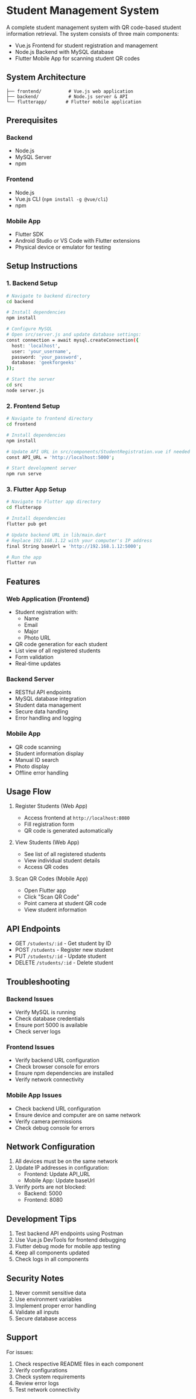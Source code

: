 # Student Management System

A complete student management system with QR code-based student information retrieval. The system consists of three main components:
- Vue.js Frontend for student registration and management
- Node.js Backend with MySQL database
- Flutter Mobile App for scanning student QR codes

## System Architecture

```
├── frontend/          # Vue.js web application
├── backend/           # Node.js server & API
└── flutterapp/       # Flutter mobile application
```

## Prerequisites

### Backend
- Node.js
- MySQL Server
- npm

### Frontend
- Node.js
- Vue.js CLI (`npm install -g @vue/cli`)
- npm

### Mobile App
- Flutter SDK
- Android Studio or VS Code with Flutter extensions
- Physical device or emulator for testing

## Setup Instructions

### 1. Backend Setup

```bash
# Navigate to backend directory
cd backend

# Install dependencies
npm install

# Configure MySQL
# Open src/server.js and update database settings:
const connection = await mysql.createConnection({
  host: 'localhost',
  user: 'your_username',
  password: 'your_password',
  database: 'geekforgeeks'
});

# Start the server
cd src
node server.js
```

### 2. Frontend Setup

```bash
# Navigate to frontend directory
cd frontend

# Install dependencies
npm install

# Update API URL in src/components/StudentRegistration.vue if needed
const API_URL = 'http://localhost:5000';

# Start development server
npm run serve
```

### 3. Flutter App Setup

```bash
# Navigate to Flutter app directory
cd flutterapp

# Install dependencies
flutter pub get

# Update backend URL in lib/main.dart
# Replace 192.168.1.12 with your computer's IP address
final String baseUrl = 'http://192.168.1.12:5000';

# Run the app
flutter run
```

## Features

### Web Application (Frontend)
- Student registration with:
  - Name
  - Email
  - Major
  - Photo URL
- QR code generation for each student
- List view of all registered students
- Form validation
- Real-time updates

### Backend Server
- RESTful API endpoints
- MySQL database integration
- Student data management
- Secure data handling
- Error handling and logging

### Mobile App
- QR code scanning
- Student information display
- Manual ID search
- Photo display
- Offline error handling

## Usage Flow

1. Register Students (Web App)
   - Access frontend at `http://localhost:8080`
   - Fill registration form
   - QR code is generated automatically

2. View Students (Web App)
   - See list of all registered students
   - View individual student details
   - Access QR codes

3. Scan QR Codes (Mobile App)
   - Open Flutter app
   - Click "Scan QR Code"
   - Point camera at student QR code
   - View student information

## API Endpoints

- GET `/students/:id` - Get student by ID
- POST `/students` - Register new student
- PUT `/students/:id` - Update student
- DELETE `/students/:id` - Delete student

## Troubleshooting

### Backend Issues
- Verify MySQL is running
- Check database credentials
- Ensure port 5000 is available
- Check server logs

### Frontend Issues
- Verify backend URL configuration
- Check browser console for errors
- Ensure npm dependencies are installed
- Verify network connectivity

### Mobile App Issues
- Check backend URL configuration
- Ensure device and computer are on same network
- Verify camera permissions
- Check debug console for errors

## Network Configuration

1. All devices must be on the same network
2. Update IP addresses in configuration:
   - Frontend: Update API_URL
   - Mobile App: Update baseUrl
3. Verify ports are not blocked:
   - Backend: 5000
   - Frontend: 8080

## Development Tips

1. Test backend API endpoints using Postman
2. Use Vue.js DevTools for frontend debugging
3. Flutter debug mode for mobile app testing
4. Keep all components updated
5. Check logs in all components

## Security Notes

1. Never commit sensitive data
2. Use environment variables
3. Implement proper error handling
4. Validate all inputs
5. Secure database access

## Support

For issues:
1. Check respective README files in each component
2. Verify configurations
3. Check system requirements
4. Review error logs
5. Test network connectivity
